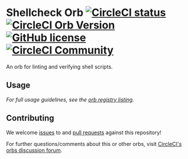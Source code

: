 # Shellcheck Orb [![CircleCI status](https://circleci.com/gh/CircleCI-Public/shellcheck-orb.svg "CircleCI status")](https://circleci.com/gh/CircleCI-Public/shellcheck-orb) [![CircleCI Orb Version](https://img.shields.io/badge/endpoint.svg?url=https://badges.circleci.io/orb/circleci/shellcheck)](https://circleci.com/orbs/registry/orb/circleci/shellcheck) [![GitHub license](https://img.shields.io/badge/license-MIT-blue.svg)](https://raw.githubusercontent.com/CircleCI-Public/shellcheck-orb/master/LICENSE) [![CircleCI Community](https://img.shields.io/badge/community-CircleCI%20Discuss-343434.svg)](https://discuss.circleci.com/c/orbs)

An orb for linting and verifying shell scripts.

## Usage

_For full usage guidelines, see the [orb registry listing](http://circleci.com/orbs/registry/orb/circleci/shellcheck)._

## Contributing

We welcome [issues](https://github.com/CircleCI-Public/shellcheck-orb/issues) to and [pull requests](https://github.com/CircleCI-Public/shellcheck-orb/pulls) against this repository!

For further questions/comments about this or other orbs, visit [CircleCI's orbs discussion forum](https://discuss.circleci.com/c/orbs).
